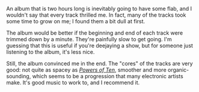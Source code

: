 An album that is two hours long is inevitably going to have some
flab, and I wouldn't say that every track thrilled me. In fact,
many of the tracks took some time to grow on me; I found them a
bit dull at first.

The album would be
better if the beginning and end of each track were trimmed down
by a minute. They're painfully slow to get going. I'm guessing
that this is useful if you're deejaying a show, but for someone
just listening to the album, it's less nice.

Still, the album convinced me in the end. The "cores"
of the tracks are very good: not quite as spacey as [*Powers of Ten*](https://paulcarroll.site/music/music/15), smoother and more
organic-sounding, which seems to be a progression that many
electronic artists make. It's good music to work to, and I
recommend it.
